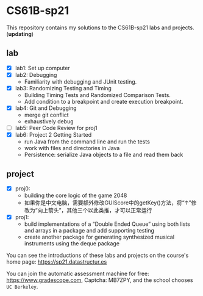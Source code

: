 # CS61B-sp21

This repository contains my solutions to the CS61B-sp21 labs and projects. (**updating**)

## lab

- [x] lab1: Set up computer
- [x] lab2: Debugging
    * Familiarity with debugging and JUnit testing.
- [x] lab3: Randomizing Testing and Timing
    * Building Timing Tests and Randomized Comparison Tests.
    * Add condition to a breakpoint and create execution breakpoint.
- [x] lab4: Git and Debugging
    * merge git conflict
    * exhaustively debug
- [ ] lab5: Peer Code Review for proj1
- [x] lab6: Project 2 Getting Started
    * run Java from the command line and run the tests
    * work with files and directories in Java
    * Persistence: serialize Java objects to a file and read them back

## project

- [x] proj0:
    * building the core logic of the game 2048
    * 如果你是中文电脑，需要额外修改GUIScore中的getKey()方法，将“↑”修改为“向上箭头”，其他三个以此类推，才可以正常运行
- [x] proj1:
    * build implementations of a “Double Ended Queue” using both lists and arrays in a package and add supporting testing
    * create another package for generating synthesized musical instruments using the deque package


You can see the introductions of these labs and projects on the course's home page: https://sp21.datastructur.es

You can join the automatic assessment machine for free: https://www.gradescope.com, Captcha: MB7ZPY, and the school chooses ``UC Berkeley``.

